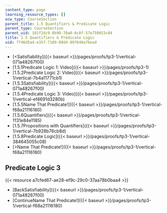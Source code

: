 ```yaml
---
content_type: page
learning_resource_types: []
ocw_type: CourseSection
parent_title: 1.5 Quantifiers & Predicate Logic
parent_type: CourseSection
parent_uid: 101f2dc9-8b98-78a0-6c0f-57e750015c84
title: 1.5 Quantifiers & Predicate Logic
uid: 7f46d5ad-e35f-7109-89d4-097648a7bead
---
```


*   [\<Satisfiability]({{< baseurl >}}/pages/proofs/tp3-1/vertical-071a48267f00)
*   [1.5.1Predicate Logic 1: Video]({{< baseurl >}}/pages/proofs/tp3-1)
*   [1.5.2Predicate Logic 2: Video]({{< baseurl >}}/pages/proofs/tp3-1/vertical-7b4a11771cb1)
*   [1.5.3Satisfiability]({{< baseurl >}}/pages/proofs/tp3-1/vertical-071a48267f00)
*   [1.5.4Predicate Logic 3: Video]({{< baseurl >}}/pages/proofs/tp3-1/vertical-ef4691d3280b)
*   [1.5.5Name That Predicate!]({{< baseurl >}}/pages/proofs/tp3-1/vertical-f68a21116180)
*   [1.5.6Quantifiers]({{< baseurl >}}/pages/proofs/tp3-1/vertical-1131e84e1185)
*   [1.5.7Propositions with Quantifiers]({{< baseurl >}}/pages/proofs/tp3-1/vertical-7b928b76cb8d)
*   [1.5.8Predicate Logic]({{< baseurl >}}/pages/proofs/tp3-1/vertical-384645055c08)
*   [\>Name That Predicate!]({{< baseurl >}}/pages/proofs/tp3-1/vertical-f68a21116180)

Predicate Logic 3
-----------------

{{< resource a7cfed67-ae28-ef9c-29c0-37aa78b0baa4 >}}

*   [BackSatisfiability]({{< baseurl >}}/pages/proofs/tp3-1/vertical-071a48267f00)
*   [ContinueName That Predicate!]({{< baseurl >}}/pages/proofs/tp3-1/vertical-f68a21116180)